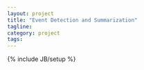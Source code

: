 ```yaml
---
layout: project
title: "Event Detection and Summarization"
tagline: 
category: project
tags: 
---
```

{% include JB/setup %}
